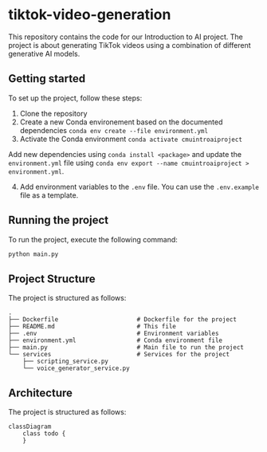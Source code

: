 # tiktok-video-generation

This repository contains the code for our Introduction to AI project. The project is about generating TikTok videos using a combination of different generative AI models.

## Getting started

To set up the project, follow these steps:

1. Clone the repository
2. Create a new Conda environement based on the documented dependencies `conda env create --file environment.yml`
3. Activate the Conda environment `conda activate cmuintroaiproject`

Add new dependencies using `conda install <package>` and update the `environment.yml` file using `conda env export --name cmuintroaiproject > environment.yml`.

4. Add environment variables to the `.env` file. You can use the `.env.example` file as a template.

## Running the project

To run the project, execute the following command:

```bash
python main.py
```

## Project Structure

The project is structured as follows:

```plaintext
.
├── Dockerfile                      # Dockerfile for the project
├── README.md                       # This file
├── .env                            # Environment variables
├── environment.yml                 # Conda environment file
├── main.py                         # Main file to run the project
└── services                        # Services for the project
    ├── scripting_service.py
    └── voice_generator_service.py
```


## Architecture

The project is structured as follows:

```mermaid
classDiagram
    class todo {
    }
```